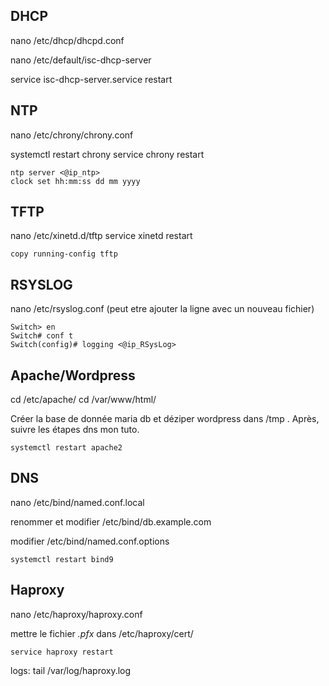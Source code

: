 
## DHCP ##
nano /etc/dhcp/dhcpd.conf

nano /etc/default/isc-dhcp-server

service isc-dhcp-server.service restart



## NTP ##
nano /etc/chrony/chrony.conf

systemctl restart chrony
service chrony restart

```
ntp server <@ip_ntp>
clock set hh:mm:ss dd mm yyyy
```

## TFTP ##

nano /etc/xinetd.d/tftp
service xinetd restart

```
copy running-config tftp
```




## RSYSLOG ##

nano /etc/rsyslog.conf  (peut etre ajouter la ligne avec un nouveau fichier)

```
Switch> en
Switch# conf t
Switch(config)# logging <@ip_RSysLog>
```

## Apache/Wordpress ##

cd /etc/apache/
cd /var/www/html/

Créer la base de donnée maria db et déziper wordpress dans /tmp . Après, suivre les étapes dns mon tuto.

```
systemctl restart apache2
```

## DNS ##

nano  /etc/bind/named.conf.local

renommer et modifier /etc/bind/db.example.com

modifier /etc/bind/named.conf.options

```
systemctl restart bind9
```


## Haproxy ##

nano /etc/haproxy/haproxy.conf

mettre le fichier *.pfx* dans /etc/haproxy/cert/

```
service haproxy restart
```

logs: tail /var/log/haproxy.log



